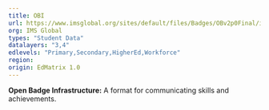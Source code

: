 ```yaml
---
title: OBI
url: https://www.imsglobal.org/sites/default/files/Badges/OBv2p0Final/index.html
org: IMS Global
types: "Student Data"
datalayers: "3,4"
edlevels: "Primary,Secondary,HigherEd,Workforce"
region:
origin: EdMatrix 1.0
---
```

**Open Badge Infrastructure:** A format for communicating skills and achievements.
